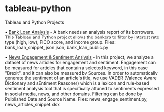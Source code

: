 # tableau-python
Tableau and Python Projects

• <a href="https://public.tableau.com/app/profile/lorenzo.tanada/viz/BankLoanAnalysis-filters/BankLoanAnalysis" target="_blank">Bank Loan Analysis</a> - A bank needs an analysis report of its borrowers. This Tableau and Python project allows the bankers to filter by interest rate type (high, low), FICO score, and income group. 
Files: bank_loan_snippet_json.json, bank_loan_public.py

• <a href="https://public.tableau.com/app/profile/lorenzo.tanada/viz/NewsEngagementSentimentAnalysis/NewsDashboard" target="_blank">News Engagement & Sentiment Analysis</a> - In this project, we analyze a dataset of news articles for engagement and sentiment. Engagement can be measured for articles that contain a selected keyword, in this case "Brexit", and it can also be measured by Sources. In order to automatically generate the sentiment of an article's title, we use VADER (Valence Aware Dictionary and sEntiment Reasoner) which is a lexicon and rule-based sentiment analysis tool that is specifically attuned to sentiments expressed in social media, news, and other domains. Filtering can be done by Pulblished Date and Source Name.
Files: news_engage_sentiment.py, news_articles_snippet.xlsx
